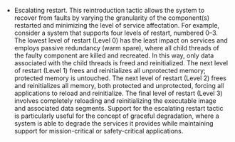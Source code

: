 *  Escalating restart. This reintroduction tactic allows the system to recover from faults by varying the granularity of the component(s) restarted and minimizing the level of service affectation. For example, consider a system that supports four levels of restart, numbered 0–3. The lowest level of restart (Level 0) has the least impact on services and employs passive redundancy (warm spare), where all child threads of the faulty component are killed and recreated. In this way, only data associated with the child threads is freed and reinitialized. The next level of restart (Level 1) frees and reinitializes all unprotected memory; protected memory is untouched. The next level of restart (Level 2) frees and reinitializes all memory, both protected and unprotected, forcing all applications to reload and reinitialize. The final level of restart (Level 3) involves completely reloading and reinitializing the executable image and associated data segments. Support for the escalating restart tactic is particularly useful for the concept of graceful degradation, where a system is able to degrade the services it provides while maintaining support for mission-critical or safety-critical applications.